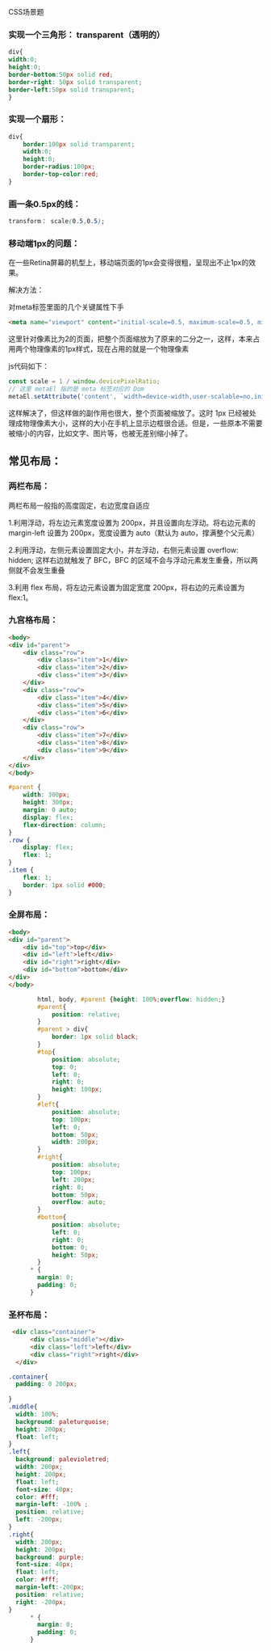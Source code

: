 CSS场景题

### 实现一个三角形：    transparent（透明的）

```css
div{
width:0;
height:0;
border-bottom:50px solid red;
border-right: 50px solid transparent;
border-left:50px solid transparent;
}
```

### 实现一个扇形：

```css
div{
    border:100px solid transparent;
 	width:0;
 	height:0;
 	border-radius:100px;
 	border-top-color:red;
}
```

### 画一条0.5px的线：

```css
transform： scale(0.5,0.5);
```

### 移动端1px的问题：

在一些Retina屏幕的机型上，移动端页面的1px会变得很粗，呈现出不止1px的效果。

解决方法：

对meta标签里面的几个关键属性下手

```html
<meta name="viewport" content="initial-scale=0.5, maximum-scale=0.5, minimum-scale=0.5, user-scalable=no">

```

这里针对像素比为2的页面，把整个页面缩放为了原来的二分之一，这样，本来占用两个物理像素的1px样式，现在占用的就是一个物理像素

js代码如下：

```js
const scale = 1 / window.devicePixelRatio;
// 这里 metaEl 指的是 meta 标签对应的 Dom
metaEl.setAttribute('content', `width=device-width,user-scalable=no,initial-scale=${scale},maximum-scale=${scale},minimum-scale=${scale}`);

```

这样解决了，但这样做的副作用也很大，整个页面被缩放了。这时 1px 已经被处理成物理像素大小，这样的大小在手机上显示边框很合适。但是，一些原本不需要被缩小的内容，比如文字、图片等，也被无差别缩小掉了。                             



## 常见布局：

### 两栏布局：

两栏布局一般指的高度固定，右边宽度自适应

1.利用浮动，将左边元素宽度设置为 200px，并且设置向左浮动。将右边元素的 margin-left 设置为 200px，宽度设置为 auto（默认为 auto，撑满整个父元素）

2.利用浮动，左侧元素设置固定大小，并左浮动，右侧元素设置 overflow: hidden; 这样右边就触发了 BFC，BFC 的区域不会与浮动元素发生重叠，所以两侧就不会发生重叠

3.利用 flex 布局，将左边元素设置为固定宽度 200px，将右边的元素设置为 flex:1。

### 九宫格布局：

```html
<body>
<div id="parent">
    <div class="row">
        <div class="item">1</div>
        <div class="item">2</div>
        <div class="item">3</div>
    </div>
    <div class="row">
        <div class="item">4</div>
        <div class="item">5</div>
        <div class="item">6</div>
    </div>
    <div class="row">
        <div class="item">7</div>
        <div class="item">8</div>
        <div class="item">9</div>
    </div>
</div>
</body>
```

```css
#parent {
    width: 300px;
    height: 300px;
    margin: 0 auto;
    display: flex;
    flex-direction: column;
}
.row {
    display: flex;
    flex: 1;
}
.item {
    flex: 1;
    border: 1px solid #000;
}
```

### 全屏布局：

```html
<body>
<div id="parent">
    <div id="top">top</div>
    <div id="left">left</div>
    <div id="right">right</div>
    <div id="bottom">bottom</div>
</div>
</body>
```

```css
        html, body, #parent {height: 100%;overflow: hidden;}
        #parent{
            position: relative;
        }
        #parent > div{
            border: 1px solid black;
        }
        #top{
            position: absolute;
            top: 0;
            left: 0;
            right: 0;
            height: 100px;
        }
        #left{
            position: absolute;
            top: 100px;
            left: 0;
            bottom: 50px;
            width: 200px;
        }
        #right{
            position: absolute;
            top: 100px;
            left: 200px;
            right: 0;
            bottom: 50px;
            overflow: auto;
        }
        #bottom{
            position: absolute;
            left: 0;
            right: 0;
            bottom: 0;
            height: 50px;
        }
      * {
        margin: 0;
        padding: 0;
      }
```



### 圣杯布局：

```html
 <div class="container">
      <div class="middle"></div>
      <div class="left">left</div>
      <div class="right">right</div>
  </div>
```

```css
.container{
  padding: 0 200px;
 
}
.middle{
  width: 100%;
  background: paleturquoise;
  height: 200px;
  float: left;
}
.left{
  background: palevioletred;
  width: 200px;
  height: 200px;
  float: left;
  font-size: 40px;
  color: #fff;
  margin-left: -100% ;
  position: relative;
  left: -200px;
}
.right{
  width: 200px;
  height: 200px;
  background: purple;
  font-size: 40px;
  float: left;
  color: #fff;
  margin-left:-200px;
  position: relative;
  right: -200px;
}
      * {
        margin: 0;
        padding: 0;
      }
```

